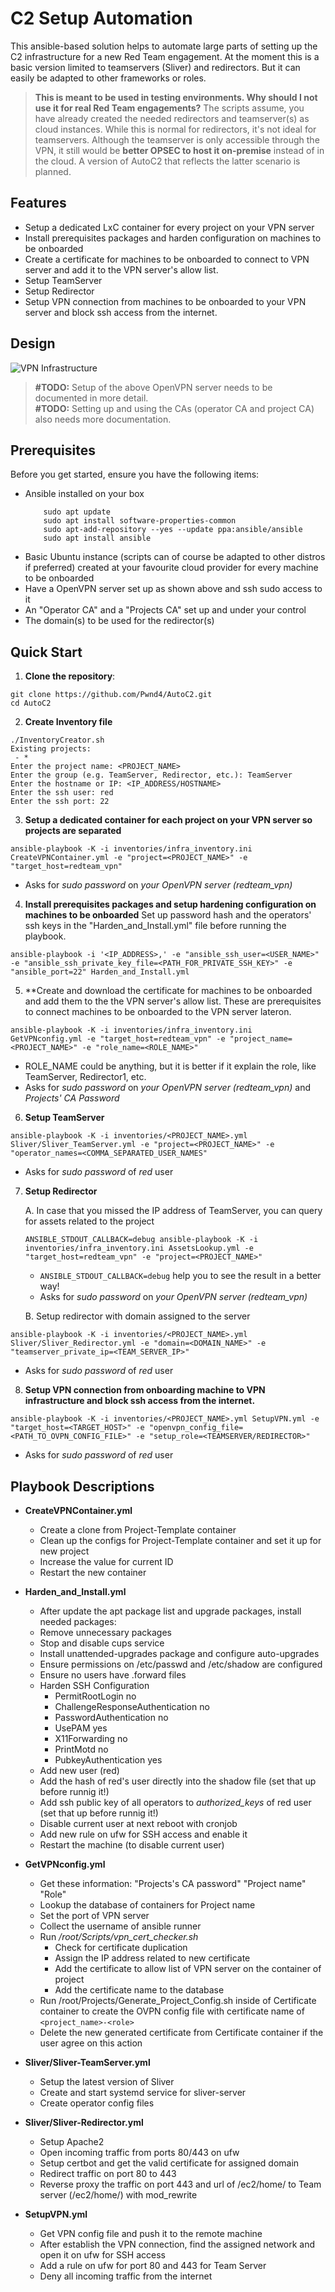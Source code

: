 # C2 Setup Automation

This ansible-based solution helps to automate large parts of setting up the C2 infrastructure for a new Red Team engagement. At the moment this is a basic version limited to teamservers (Sliver) and redirectors. But it can easily be adapted to other frameworks or roles.

> **This is meant to be used in testing environments. Why should I not use it for real Red Team engagements?** 
> The scripts assume, you have already created the needed redirectors and teamserver(s) as cloud instances. While this is normal for redirectors, it's not ideal for teamservers. Although the teamserver is only accessible through the VPN, it still would be **better OPSEC to host it on-premise** instead of in the cloud.
> A version of AutoC2 that reflects the latter scenario is planned.

## Features

- Setup a dedicated LxC container for every project on your VPN server
- Install prerequisites packages and harden configuration on machines to be onboarded
- Create a certificate for machines to be onboarded to connect to VPN server and add it to the  VPN server's allow list.
- Setup TeamServer
- Setup Redirector
- Setup VPN connection from machines to be onboarded to your VPN server and block ssh access from the internet.

## Design

![VPN Infrastructure](openvpn/Design/NetworkDesign.png)

>**#TODO:** Setup of the above OpenVPN server needs to be documented in more detail.  
>**#TODO:** Setting up and using the CAs (operator CA and project CA) also needs more documentation.

## Prerequisites

Before you get started, ensure you have the following items:
- Ansible installed on your box
	```
		sudo apt update 
		sudo apt install software-properties-common 
		sudo apt-add-repository --yes --update ppa:ansible/ansible 
		sudo apt install ansible
	```
- Basic Ubuntu instance (scripts can of course be adapted to other distros if preferred) created at your favourite cloud provider for every machine to be onboarded
- Have a OpenVPN server set up as shown above and ssh sudo access to it
- An "Operator CA" and a "Projects CA" set up and under your control 
- The domain(s) to be used for the redirector(s)

## Quick Start

1. **Clone the repository**:    
```
git clone https://github.com/Pwnd4/AutoC2.git
cd AutoC2
```

2. **Create Inventory file**
```
./InventoryCreator.sh
Existing projects:
 - *
Enter the project name: <PROJECT_NAME>
Enter the group (e.g. TeamServer, Redirector, etc.): TeamServer
Enter the hostname or IP: <IP_ADDRESS/HOSTNAME>
Enter the ssh user: red
Enter the ssh port: 22
```

3. **Setup a dedicated container for each project on your VPN server so projects are separated**
```
ansible-playbook -K -i inventories/infra_inventory.ini CreateVPNContainer.yml -e "project=<PROJECT_NAME>" -e "target_host=redteam_vpn"
```

- Asks for _sudo password_ on *your OpenVPN server (redteam_vpn)*

4. **Install prerequisites packages and setup hardening configuration on machines to be onboarded**
   Set up password hash and the operators' ssh keys in the "Harden_and_Install.yml" file before running the playbook.
```
ansible-playbook -i '<IP_ADDRESS>,' -e "ansible_ssh_user=<USER_NAME>" -e "ansible_ssh_private_key_file=<PATH_FOR_PRIVATE_SSH_KEY>" -e "ansible_port=22" Harden_and_Install.yml
```

5. **Create  and download the certificate for machines to be onboarded and add them to the the VPN server's allow list. These are prerequisites to connect machines to be onboarded to the VPN server lateron.
```
ansible-playbook -K -i inventories/infra_inventory.ini GetVPNconfig.yml -e "target_host=redteam_vpn" -e "project_name=<PROJECT_NAME>" -e "role_name=<ROLE_NAME>"
```

- ROLE_NAME could be anything, but it is better if it explain the role, like TeamServer, Redirector1, etc.
- Asks for _sudo password_ on _your OpenVPN server (redteam_vpn)_  and _Projects' CA Password_

6. **Setup TeamServer**
```
ansible-playbook -K -i inventories/<PROJECT_NAME>.yml Sliver/Sliver_TeamServer.yml -e "project=<PROJECT_NAME>" -e "operator_names=<COMMA_SEPARATED_USER_NAMES"
```
- Asks for _sudo password_ of _red_ user

7. **Setup Redirector**

	A. In case that you missed the IP address of TeamServer, you can query for assets related to the project

	```
	ANSIBLE_STDOUT_CALLBACK=debug ansible-playbook -K -i inventories/infra_inventory.ini AssetsLookup.yml -e "target_host=redteam_vpn" -e "project=<PROJECT_NAME>"
	```

	- `ANSIBLE_STDOUT_CALLBACK=debug` help you to see the result in a better way!
	- Asks for _sudo password_ on _your OpenVPN server (redteam_vpn)_

	B. Setup redirector with domain assigned to the server

```
ansible-playbook -K -i inventories/<PROJECT_NAME>.yml Sliver/Sliver_Redirector.yml -e "domain=<DOMAIN_NAME>" -e "teamserver_private_ip=<TEAM_SERVER_IP>"
```
- Asks for _sudo password_ of _red_ user


8. **Setup VPN connection from onboarding machine to VPN infrastructure and block ssh access from the internet.**
```
ansible-playbook -K -i inventories/<PROJECT_NAME>.yml SetupVPN.yml -e "target_host=<TARGET_HOST>" -e "openvpn_config_file=<PATH_TO_OVPN_CONFIG_FILE>" -e "setup_role=<TEAMSERVER/REDIRECTOR>"
```

- Asks for _sudo password_ of _red_ user

## Playbook Descriptions

- **CreateVPNContainer.yml**
	- Create a clone from Project-Template container
	- Clean up the configs for Project-Template container and set it up for new project
	- Increase the value for current ID
	- Restart the new container

- **Harden_and_Install.yml**
	- After update the apt package list and upgrade packages, install needed packages:
	- Remove unnecessary packages
	- Stop and disable cups service
	- Install unattended-upgrades package and configure auto-upgrades
	- Ensure permissions on /etc/passwd  and /etc/shadow are configured
	- Ensure no users have .forward files
	- Harden SSH Configuration
		- PermitRootLogin no
		- ChallengeResponseAuthentication no
		- PasswordAuthentication no
		- UsePAM yes
		- X11Forwarding no
		- PrintMotd no
		- PubkeyAuthentication yes
	- Add new user (red) 
	- Add the hash of red's user directly into the shadow file (set that up before runnig it!)
	- Add ssh public key of all operators to *authorized_keys* of red user (set that up before runnig it!)
	- Disable current user at next reboot with cronjob
	- Add new rule on ufw for SSH access and enable it
	- Restart the machine (to disable current user)

- **GetVPNconfig.yml**
	- Get these information: "Projects's CA password" "Project name" "Role"
	- Lookup the database of containers for Project name
	- Set the port of VPN server
	- Collect the username of ansible runner
	- Run */root/Scripts/vpn_cert_checker.sh*
		- Check for certificate duplication
		- Assign the IP address related to new certificate
		- Add the certificate to allow list of VPN server on the container of project
		- Add the certificate name to the database
	- Run /root/Projects/Generate_Project_Config.sh inside of Certificate container to create the OVPN config file with certificate name of `<project_name>-<role>`
	- Delete the new generated certificate from Certificate container if the user agree on this action 

- **Sliver/Sliver-TeamServer.yml**
	- Setup the latest version of Sliver 
	- Create and start systemd service for sliver-server
	- Create operator config files

- **Sliver/Sliver-Redirector.yml**
	- Setup Apache2
	- Open incoming traffic from ports 80/443 on ufw
	- Setup certbot and get the valid certificate for assigned domain
	- Redirect traffic on port 80 to 443
	- Reverse proxy the traffic on port 443 and url of /ec2/home/ to Team server (/ec2/home/) with mod_rewrite

- **SetupVPN.yml**
	- Get VPN config file and push it to the remote machine
	- After establish the VPN connection, find the assigned network and open it on ufw for SSH access
	- Add a rule on ufw for port 80 and 443 for Team Server
	- Deny all incoming traffic from the internet
